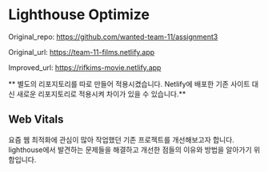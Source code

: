 # Lighthouse Optimize

Original_repo: https://github.com/wanted-team-11/assignment3

Original_url: https://team-11-films.netlify.app

Improved_url: https://rifkims-movie.netlify.app

** 별도의 리포지토리를 따로 만들어 적용시켰습니다. Netlify에 배포한 기존 사이트 대신 새로운 리포지토리로 적용시켜 차이가 있을 수 있습니다.**

## Web Vitals

요즘 웹 최적화에 관심이 많아 작업했던 기존 프로젝트를 개선해보고자 합니다.
lighthouse에서 발견하는 문제들을 해결하고 개선한 점들의 이유와 방법을 알아가기 위함입니다.
